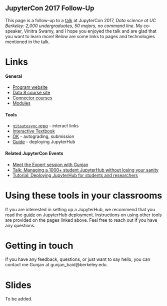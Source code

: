 ## JupyterCon 2017 Follow-Up

This page is a follow-up to a [talk](https://conferences.oreilly.com/jupyter/jup-ny/public/schedule/detail/60131) at JupyterCon 2017, *Data science at UC Berkeley: 2,000 undergraduates, 50 majors, no command line*. My co-speaker, Vinitra Swamy, and I hope you enjoyed the talk and are glad that you want to learn more! Below are some links to pages and technologies mentioned in the talk.

# Links

#### General
* [Program website](https://data.berkeley.edu/)
* [Data 8 course site](https://data8.org/)
* [Connector courses](https://data8.org/connector)
* [Modules](http://data.berkeley.edu/education/modules)

#### Tools
* [`gitautosync` repo](https://github.com/data-8) - interact links
* [Interactive Textbook](https://inferentialthinking.com)
* [OK](https://okpy.org) - autograding, submission
* [Guide](zero-to-jupyterhub-with-kubernetes.readthedocs.io) - deploying JupyterHub

#### Related JupyterCon Events
* [Meet the Expert session with Gunjan](https://conferences.oreilly.com/jupyter/jup-ny/public/schedule/detail/63084)
* [Talk: Managing a 1000+ student JupyterHub without losing your sanity](https://conferences.oreilly.com/jupyter/jup-ny/public/schedule/detail/60105)
* [Tutorial: Deploying JupyterHub for students and researchers](https://conferences.oreilly.com/jupyter/jup-ny/public/schedule/detail/60075)

# Using these tools in your classrooms
If you are interested in setting up a JupyterHub, we recommend that you read the [guide](zero-to-jupyterhub-with-kubernetes.readthedocs.io) on JupyterHub deployment. Instructions on using other tools are provided on the pages linked above. Feel free to reach out if you have any questions.

# Getting in touch
If you have any feedback, questions, or just want to say hello, you can contact me Gunjan at <span class="rev">ude.yelekreb@diab_najnug</span>.

<style type="text/css">
	span.rev {
    	unicode-bidi: bidi-override;
    	direction: rtl;
	}
</style>

# Slides

To be added.
